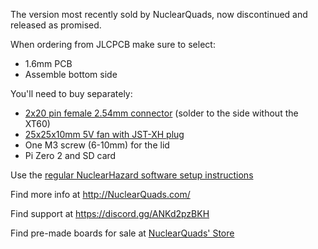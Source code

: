 The version most recently sold by NuclearQuads, now discontinued and released as promised.

When ordering from JLCPCB make sure to select:
- 1.6mm PCB
- Assemble bottom side

You'll need to buy separately:
- [2x20 pin female 2.54mm connector](https://www.amazon.com/uxcell-2-54mm-40-Pin-Female-Connector/dp/B00R1LLM1M/ref=sr_1_1?crid=357M7NC4RYVL4&dib=eyJ2IjoiMSJ9.jpmXAq9AmiygaDnCTCAJpCNdoYkqtm6sYe2hR4X4mVtAGiOxDVS8FPT7-iTKfwRxP0eNdWlxbbBV2jZQV-yDv3vaDzCljHacZQMM69z3SBuOewqdX0DKRH4cj_MJ43IF490EDHi935BDCut5-q4U8_m0K0h1nyOCeQZJCz7AHlfDEyxVKbH4DfgRa4vtW-vi7rA9j-zdFNQgWd0UXSNolGjw1qjapph6Z8jjRjWzbJQ.5VqeOf0-a4KtkVd0Gw-6SC5rq-c7RfsySnkGiMcqx1I&dib_tag=se&keywords=2x20+female+connector&qid=1714487841&sprefix=2x20+female+connector%2Caps%2C90&sr=8-1) (solder to the side without the XT60)
- [25x25x10mm 5V fan with JST-XH plug](https://www.amazon.com/gp/product/B07KRX9F99/ref=ppx_yo_dt_b_search_asin_title?ie=UTF8&th=1)
- One M3 screw (6-10mm) for the lid
- Pi Zero 2 and SD card

Use the [regular NuclearHazard software setup instructions](https://nuclearquads.github.io/pisetup.html)

Find more info at http://NuclearQuads.com/

Find support at https://discord.gg/ANKd2pzBKH

Find pre-made boards for sale at [NuclearQuads' Store](https://nuclearquads.com)